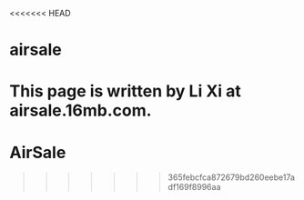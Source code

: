 <<<<<<< HEAD
# airsale

This page is written by Li Xi at airsale.16mb.com.
=======
# AirSale
>>>>>>> 365febcfca872679bd260eebe17adf169f8996aa
